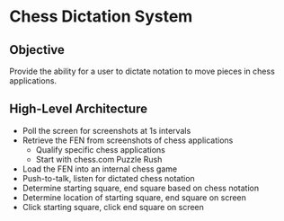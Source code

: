 # Chess Dictation System
## Objective
Provide the ability for a user to dictate notation to move pieces in chess applications.

## High-Level Architecture
* Poll the screen for screenshots at 1s intervals
* Retrieve the FEN from screenshots of chess applications
  * Qualify specific chess applications
  * Start with chess.com Puzzle Rush
* Load the FEN into an internal chess game
* Push-to-talk, listen for dictated chess notation
* Determine starting square, end square based on chess notation
* Determine location of starting square, end square on screen
* Click starting square, click end square on screen
